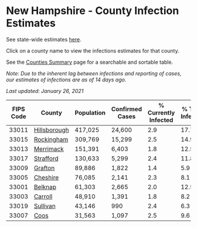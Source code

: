 # New Hampshire - County Infection Estimates

See state-wide estimates [here](/infections/us-nh).

Click on a county name to view the infections estimates for that county.

See the [Counties Summary](/infections/summary-counties) page for a searchable and sortable table.

*Note: Due to the inherent lag between infections and reporting of cases, our estimates of infections are as of 14 days ago.*

*Last updated: January 26, 2021*

|   FIPS Code |                       County |   Population |   Confirmed Cases |   % Currently Infected |   % Total Infected |
|-------------|------------------------------|--------------|-------------------|------------------------|--------------------|
|       33011 | [Hillsborough](hillsborough) |      417,025 |            24,600 |                    2.9 |               17.7 |
|       33015 |     [Rockingham](rockingham) |      309,769 |            15,299 |                    2.5 |               14.9 |
|       33013 |       [Merrimack](merrimack) |      151,391 |             6,403 |                    1.8 |               12.5 |
|       33017 |       [Strafford](strafford) |      130,633 |             5,299 |                    2.4 |               11.8 |
|       33009 |           [Grafton](grafton) |       89,886 |             1,822 |                    1.4 |                5.9 |
|       33005 |         [Cheshire](cheshire) |       76,085 |             2,141 |                    2.3 |                8.1 |
|       33001 |           [Belknap](belknap) |       61,303 |             2,665 |                    2.0 |               12.5 |
|       33003 |           [Carroll](carroll) |       48,910 |             1,391 |                    1.8 |                8.2 |
|       33019 |         [Sullivan](sullivan) |       43,146 |               990 |                    2.4 |                6.3 |
|       33007 |                 [Coos](coos) |       31,563 |             1,097 |                    2.5 |                9.6 |
